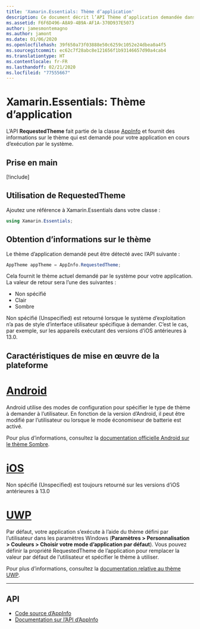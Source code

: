 ```yaml
---
title: 'Xamarin.Essentials: Thème d’application'
description: Ce document décrit l’API Thème d’application demandée dans Xamarin.Essentials, qui fournit des informations sur le style de thème demandé pour l’application en cours d’exécution.
ms.assetid: F6F6D496-A8A9-4B9A-AF1A-370D937E5073
author: jamesmontemagno
ms.author: jamont
ms.date: 01/06/2020
ms.openlocfilehash: 39f650a73f03888e50c6259c1052e24dbea0a4f5
ms.sourcegitcommit: ec62c7f28abc8e121656f1b93146657d90a4cab4
ms.translationtype: HT
ms.contentlocale: fr-FR
ms.lasthandoff: 02/21/2020
ms.locfileid: "77555667"
---
```

# <a name="xamarinessentials-app-theme"></a>Xamarin.Essentials: Thème d’application

L’API **RequestedTheme** fait partie de la classe [AppInfo](/app-information.md) et fournit des informations sur le thème qui est demandé pour votre application en cours d’exécution par le système.

## <a name="get-started"></a>Prise en main

[!include[](~/essentials/includes/get-started.md)]

## <a name="using-requestedtheme"></a>Utilisation de RequestedTheme

Ajoutez une référence à Xamarin.Essentials dans votre classe :

```csharp
using Xamarin.Essentials;
```

## <a name="obtaining-theme-information"></a>Obtention d’informations sur le thème

Le thème d’application demandé peut être détecté avec l’API suivante :

```csharp
AppTheme appTheme = AppInfo.RequestedTheme;

```

Cela fournit le thème actuel demandé par le système pour votre application. La valeur de retour sera l’une des suivantes :

* Non spécifié
* Clair
* Sombre

Non spécifié (Unspecified) est retourné lorsque le système d’exploitation n’a pas de style d’interface utilisateur spécifique à demander. C’est le cas, par exemple, sur les appareils exécutant des versions d’iOS antérieures à 13.0.


## <a name="platform-implementation-specifics"></a>Caractéristiques de mise en œuvre de la plateforme

# <a name="android"></a>[Android](#tab/android)

Android utilise des modes de configuration pour spécifier le type de thème à demander à l’utilisateur. En fonction de la version d’Android, il peut être modifié par l’utilisateur ou lorsque le mode économiseur de batterie est activé.

Pour plus d’informations, consultez la [documentation officielle Android sur le thème Sombre](https://developer.android.com/guide/topics/ui/look-and-feel/darktheme).


# <a name="ios"></a>[iOS](#tab/ios)

Non spécifié (Unspecified) est toujours retourné sur les versions d’iOS antérieures à 13.0 


# <a name="uwp"></a>[UWP](#tab/uwp)

Par défaut, votre application s’exécute à l’aide du thème défini par l’utilisateur dans les paramètres Windows (**Paramètres > Personnalisation > Couleurs > Choisir votre mode d’application par défaut**). Vous pouvez définir la propriété RequestedTheme de l’application pour remplacer la valeur par défaut de l’utilisateur et spécifier le thème à utiliser.

Pour plus d’informations, consultez la [documentation relative au thème UWP](https://docs.microsoft.com/uwp/api/windows.ui.xaml.application.requestedtheme).

--------------

## <a name="api"></a>API

- [Code source d’AppInfo](https://github.com/xamarin/Essentials/tree/master/Xamarin.Essentials/AppInfo)
- [Documentation sur l’API d’AppInfo](xref:Xamarin.Essentials.AppInfo)
